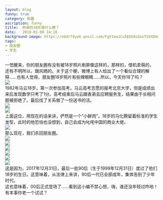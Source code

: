 ```yaml
---
layout: blog
funny: true
category: 有趣
ascription: funny
title:  刷屏的18岁是什么梗？
date:   2018-01-08 14:18
background-image: https://obdr74yw6.qnssl.com/FgY1ew1Cu5EOUAsGoxTSXXDm8ZYP
tags:
- 朋友圈
- 学生
---
```


一觉醒来，你的朋友圈有没有被18岁照片刷屏像这样的，那样的，借机卖萌的，还有不明所以，跟风晒的。关于这个梗，微博上有人给出了一个看似合理的解释……也有人觉得，朋友圈18岁照片有些辣眼睛……所以，今天你18了吗？  
![](http://ww1.sinaimg.cn/large/005QRCnggy1fn0aver8whj30fe0avdg7.jpg)  
1982年马云18岁，第一次参加高考。马云高考志愿的报考北京大学，但是成绩出来后发现数学只考了1分。高考结束后马云跟表弟去应聘服务生，结果由于长相问题被拒绝了。最后找了关系做了一份送书的活。  
![](http://ww1.sinaimg.cn/large/005QRCnggy1fn0aw7cqndj30by06o3yq.jpg)  
![](http://ww1.sinaimg.cn/large/005QRCnggy1fn0awscsbyj30go0m5jsq.jpg)  
上面这位，用现在的话来讲，俨然是一个“小鲜肉”。18岁的马化腾留着标准的学生发型，此时的他恐怕也没想到，自己会成为叱咤中国的商业大佬。  
![](http://ww1.sinaimg.cn/large/005QRCnggy1fn0axpsnmtj30gm08fwku.jpg)  
那么现在，我们杀回朋友圈。  
![](http://ww1.sinaimg.cn/large/005QRCnggy1fn0b2oo7czj30ka0ezdg7.jpg)  
![](http://ww1.sinaimg.cn/large/005QRCnggy1fn0b2oqsfnj30cq0e174q.jpg)  
![](http://ww1.sinaimg.cn/large/005QRCnggy1fn0b2ortdxj30u00odwfl.jpg)  
![](http://ww1.sinaimg.cn/large/005QRCnggy1fn0b2otx3rj30kk0g4gm5.jpg)  
![](http://ww1.sinaimg.cn/large/005QRCnggy1fn0b3pqma7j30k00zkmyn.jpg)  
![](http://ww1.sinaimg.cn/large/005QRCnggy1fn0b3pwkslj30u01hc41p.jpg)  
这是因为，2017年12月31日，最后一批90后（生于1999年12月31日）度过了他们18岁的生日。这意味着，从法律上来讲，90后一代已全部成年，集体告别了少年时代。  
这也意味着，00后正式登场了……看到这小编不禁心想，嗨，谁还没年轻过咋地！有本事你老一个试试？